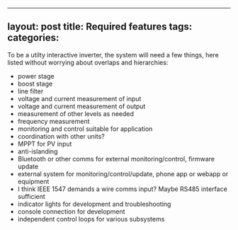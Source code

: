 ---
layout: post
title: Required features
tags: 
categories: 
--

To be a utilty interactive inverter, the system will need a few things, here listed without worrying about overlaps and hierarchies:
  * power stage
  * boost stage
  * line filter
  * voltage and current measurement of input
  * voltage and current measurement of output
  * measurement of other levels as needed
  * frequency measurement
  * monitoring and control suitable for application
  * coordination with other units?
  * MPPT for PV input
  * anti-islanding 
  * Bluetooth or other comms for external monitoring/control, firmware update
  * external system for monitoring/control/update, phone app or webapp or equipment
  * I think IEEE 1547 demands a wire comms input? Maybe RS485 interface sufficient
  * indicator lights for development and troubleshooting
  * console connection for development
  * independent control loops for various subsystems
